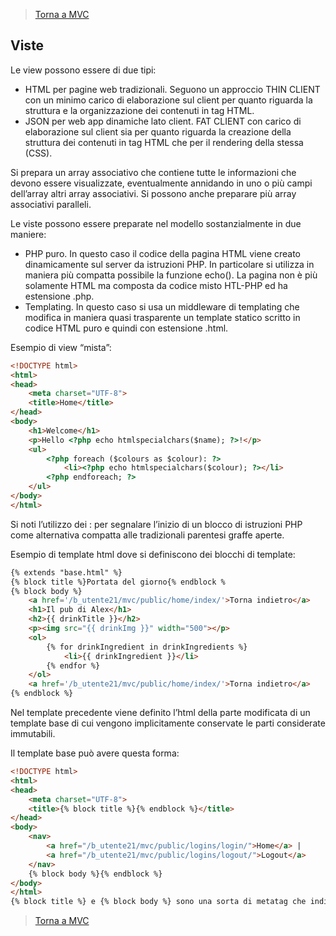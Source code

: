 >[Torna a MVC](mvcindex.md) 
## **Viste**
Le view possono essere di due tipi: 
-	HTML per pagine web tradizionali. Seguono un approccio THIN CLIENT con un minimo carico di elaborazione sul client per quanto riguarda la struttura e la organizzazione dei contenuti in tag HTML.
-	JSON per web app dinamiche lato client. FAT CLIENT con carico di elaborazione sul client sia per quanto riguarda la creazione della struttura dei contenuti in tag HTML che per il rendering della stessa (CSS).

Si prepara un array associativo che contiene tutte le informazioni che devono essere visualizzate, eventualmente annidando in uno o più campi dell’array altri array associativi. Si possono anche preparare più array associativi paralleli.

Le viste possono essere preparate nel modello sostanzialmente in due maniere:
-	PHP puro. In questo caso il codice della pagina HTML viene creato dinamicamente sul server da istruzioni PHP. In particolare si utilizza in maniera più compatta possibile la funzione echo(). La pagina non è più solamente HTML ma composta da codice misto HTL-PHP ed ha estensione .php.
-	Templating. In questo caso si usa un middleware di templating che modifica in maniera quasi trasparente un template statico scritto in codice HTML puro e quindi con estensione .html.

Esempio di view “mista”:
```html
<!DOCTYPE html>
<html>
<head>
    <meta charset="UTF-8">
    <title>Home</title>
</head>
<body>
    <h1>Welcome</h1>
    <p>Hello <?php echo htmlspecialchars($name); ?>!</p>
    <ul>
        <?php foreach ($colours as $colour): ?>
            <li><?php echo htmlspecialchars($colour); ?></li>
        <?php endforeach; ?>
    </ul>
</body>
</html>
```
Si noti l’utilizzo dei : per segnalare l’inizio di un blocco di istruzioni PHP come alternativa compatta alle tradizionali parentesi graffe aperte.

Esempio di template html dove si definiscono dei blocchi di template:
```html
{% extends "base.html" %}
{% block title %}Portata del giorno{% endblock %
{% block body %}
    <a href='/b_utente21/mvc/public/home/index/'>Torna indietro</a>
    <h1>Il pub di Alex</h1>
    <h2>{{ drinkTitle }}</h2>
    <p><img src="{{ drinkImg }}" width="500"></p>
    <ol>
        {% for drinkIngredient in drinkIngredients %}
            <li>{{ drinkIngredient }}</li>
        {% endfor %}
    </ol>  
    <a href='/b_utente21/mvc/public/home/index/'>Torna indietro</a>
{% endblock %}
```
Nel template precedente viene definito l’html della parte modificata di un template base di cui vengono implicitamente conservate le parti considerate immutabili.

Il template base può avere questa forma:
```html
<!DOCTYPE html>
<html>
<head>
    <meta charset="UTF-8">
    <title>{% block title %}{% endblock %}</title>
</head>
<body>
    <nav>
        <a href="/b_utente21/mvc/public/logins/login/">Home</a> |
        <a href="/b_utente21/mvc/public/logins/logout/">Logout</a>
    </nav>
    {% block body %}{% endblock %}
</body>
</html> 
{% block title %} e {% block body %} sono una sorta di metatag che indicano al motore di templating dove inserire i blocchi dei vari template componenti all’interno del template base. Ogni blocco si chiude con il corrispondente metatag di chiusura {% endblock %}.
```
>[Torna a MVC](mvcindex.md) 
